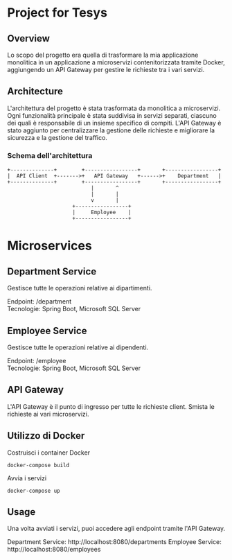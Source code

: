 # Project for Tesys

## Overview

Lo scopo del progetto era quella di trasformare la mia applicazione monolitica in un applicazione a microservizi contenitorizzata tramite Docker, aggiungendo un API Gateway per gestire le richieste tra i vari servizi.

## Architecture

L'architettura del progetto è stata trasformata da monolitica a microservizi. Ogni funzionalità principale è stata suddivisa in servizi separati, ciascuno dei quali è responsabile di un insieme specifico di compiti. L'API Gateway è stato aggiunto per centralizzare la gestione delle richieste e migliorare la sicurezza e la gestione del traffico.

### Schema dell'architettura

```plaintext
+--------------+        +-----------------+       +-----------------+
|  API Client  +------->+   API Gateway   +------>+    Department   |
+--------------+        +-----------------+       +-----------------+
                           |       ^                       
                           |       |                  
                           v       |                  
                     +-----------------+       
                     |     Employee    |       
                     +-----------------+

```

# Microservices
## Department Service
Gestisce tutte le operazioni relative ai dipartimenti.

Endpoint: /department <br>
Tecnologie: Spring Boot, Microsoft SQL Server

## Employee Service
Gestisce tutte le operazioni relative ai dipendenti.

Endpoint: /employee  <br>
Tecnologie: Spring Boot, Microsoft SQL Server


## API Gateway
L'API Gateway è il punto di ingresso per tutte le richieste client. Smista le richieste ai vari microservizi. 


## Utilizzo di Docker
Costruisci i container Docker
```plaintext
docker-compose build
```
Avvia i servizi
```plaintext
docker-compose up
```
## Usage
Una volta avviati i servizi, puoi accedere agli endpoint tramite l'API Gateway.

Department Service: http://localhost:8080/departments
Employee Service: http://localhost:8080/employees
